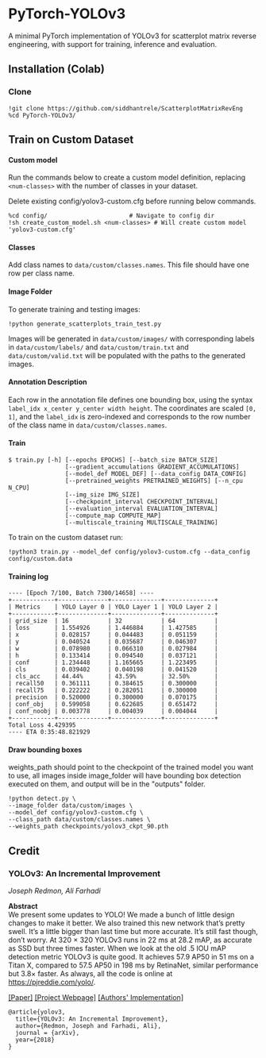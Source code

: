 # PyTorch-YOLOv3
A minimal PyTorch implementation of YOLOv3 for scatterplot matrix reverse engineering, with support for training, inference and evaluation.

## Installation (Colab)
### Clone
```
!git clone https://github.com/siddhantrele/ScatterplotMatrixRevEng  
%cd PyTorch-YOLOv3/
```

## Train on Custom Dataset

#### Custom model
Run the commands below to create a custom model definition, replacing `<num-classes>` with the number of classes in your dataset.

Delete existing config/yolov3-custom.cfg before running below commands.
```
%cd config/                       # Navigate to config dir                         
!sh create_custom_model.sh <num-classes> # Will create custom model 'yolov3-custom.cfg'
```

#### Classes
Add class names to `data/custom/classes.names`. This file should have one row per class name.

#### Image Folder
To generate training and testing images:
```
!python generate_scatterplots_train_test.py
```
Images will be generated in `data/custom/images/` with corresponding labels in `data/custom/labels/` and `data/custom/train.txt` and `data/custom/valid.txt` will be populated with the paths to the generated images.

#### Annotation Description
Each row in the annotation file defines one bounding box, using the syntax `label_idx x_center y_center width height`. The coordinates are scaled `[0, 1]`, and the `label_idx` is zero-indexed and corresponds to the row number of the class name in `data/custom/classes.names`.

#### Train
```
$ train.py [-h] [--epochs EPOCHS] [--batch_size BATCH_SIZE]
                [--gradient_accumulations GRADIENT_ACCUMULATIONS]
                [--model_def MODEL_DEF] [--data_config DATA_CONFIG]
                [--pretrained_weights PRETRAINED_WEIGHTS] [--n_cpu N_CPU]
                [--img_size IMG_SIZE]
                [--checkpoint_interval CHECKPOINT_INTERVAL]
                [--evaluation_interval EVALUATION_INTERVAL]
                [--compute_map COMPUTE_MAP]
                [--multiscale_training MULTISCALE_TRAINING]
```

To train on the custom dataset run:

```
!python3 train.py --model_def config/yolov3-custom.cfg --data_config config/custom.data
```

#### Training log
```
---- [Epoch 7/100, Batch 7300/14658] ----
+------------+--------------+--------------+--------------+
| Metrics    | YOLO Layer 0 | YOLO Layer 1 | YOLO Layer 2 |
+------------+--------------+--------------+--------------+
| grid_size  | 16           | 32           | 64           |
| loss       | 1.554926     | 1.446884     | 1.427585     |
| x          | 0.028157     | 0.044483     | 0.051159     |
| y          | 0.040524     | 0.035687     | 0.046307     |
| w          | 0.078980     | 0.066310     | 0.027984     |
| h          | 0.133414     | 0.094540     | 0.037121     |
| conf       | 1.234448     | 1.165665     | 1.223495     |
| cls        | 0.039402     | 0.040198     | 0.041520     |
| cls_acc    | 44.44%       | 43.59%       | 32.50%       |
| recall50   | 0.361111     | 0.384615     | 0.300000     |
| recall75   | 0.222222     | 0.282051     | 0.300000     |
| precision  | 0.520000     | 0.300000     | 0.070175     |
| conf_obj   | 0.599058     | 0.622685     | 0.651472     |
| conf_noobj | 0.003778     | 0.004039     | 0.004044     |
+------------+--------------+--------------+--------------+
Total Loss 4.429395
---- ETA 0:35:48.821929
```

#### Draw bounding boxes
weights_path should point to the checkpoint of the trained model you want to use, all images inside image_folder will have bounding box detection executed on them, and output will be in the "outputs" folder.
```
!python detect.py \
--image_folder data/custom/images \
--model_def config/yolov3-custom.cfg \
--class_path data/custom/classes.names \
--weights_path checkpoints/yolov3_ckpt_90.pth
```

## Credit

### YOLOv3: An Incremental Improvement
_Joseph Redmon, Ali Farhadi_ <br>

**Abstract** <br>
We present some updates to YOLO! We made a bunch
of little design changes to make it better. We also trained
this new network that’s pretty swell. It’s a little bigger than
last time but more accurate. It’s still fast though, don’t
worry. At 320 × 320 YOLOv3 runs in 22 ms at 28.2 mAP,
as accurate as SSD but three times faster. When we look
at the old .5 IOU mAP detection metric YOLOv3 is quite
good. It achieves 57.9 AP50 in 51 ms on a Titan X, compared
to 57.5 AP50 in 198 ms by RetinaNet, similar performance
but 3.8× faster. As always, all the code is online at
https://pjreddie.com/yolo/.

[[Paper]](https://pjreddie.com/media/files/papers/YOLOv3.pdf) [[Project Webpage]](https://pjreddie.com/darknet/yolo/) [[Authors' Implementation]](https://github.com/pjreddie/darknet)

```
@article{yolov3,
  title={YOLOv3: An Incremental Improvement},
  author={Redmon, Joseph and Farhadi, Ali},
  journal = {arXiv},
  year={2018}
}
```
